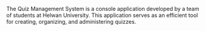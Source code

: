 The Quiz Management System is a console application developed by a team of students at Helwan University. This application serves as an efficient tool for creating, organizing, and administering quizzes.
